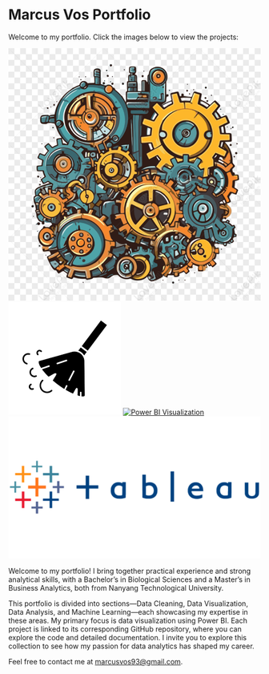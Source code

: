 # Marcus Vos Portfolio

Welcome to my portfolio. Click the images below to view the projects:

[![Machine Learning](assets/images/machinelearning.png)](ml.md)
[![Data Cleaning](assets/images/cleaning.png)](cleaning.md)
[![Power BI Visualization](assets/images/powerbi.jpeg)](powerbi.md)
[![Tableau Visualization](assets/images/tableau.png)](tableau.md)


Welcome to my portfolio! I bring together practical experience and strong analytical skills, with a Bachelor’s in Biological Sciences and a Master’s in Business Analytics, both from Nanyang Technological University.

This portfolio is divided into sections—Data Cleaning, Data Visualization, Data Analysis, and Machine Learning—each showcasing my expertise in these areas. 
My primary focus is data visualization using Power BI. Each project is linked to its corresponding GitHub repository, where you can explore the code and detailed documentation. 
I invite you to explore this collection to see how my passion for data analytics has shaped my career.

Feel free to contact me at marcusvos93@gmail.com.
